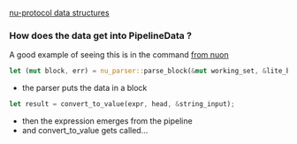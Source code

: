
[nu-protocol data structures](./engine-q/engine-q-nu-protocol.md)

### How does the data get into PipelineData ?

A good example of seeing this is in the command
[from nuon](https://github.com/nushell/nushell/blob/main/crates/nu-command/src/formats/from/nuon.rs)

```rust
let (mut block, err) = nu_parser::parse_block(&mut working_set, &lite_block, true, &[]);
```

* the parser puts the data in a block

```rust
let result = convert_to_value(expr, head, &string_input);
```

* then the expression emerges from the pipeline
* and convert_to_value gets called...
